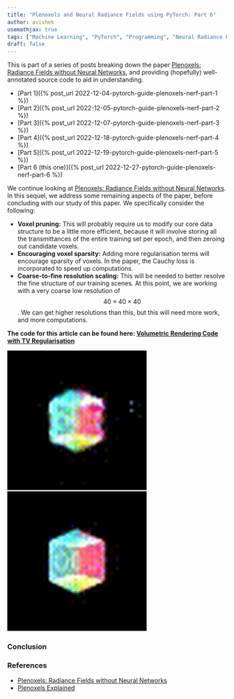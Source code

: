 ```yaml
---
title: "Plenoxels and Neural Radiance Fields using PyTorch: Part 6"
author: avishek
usemathjax: true
tags: ["Machine Learning", "PyTorch", "Programming", "Neural Radiance Fields", "Machine Vision"]
draft: false
---
```


This is part of a series of posts breaking down the paper [Plenoxels: Radiance Fields without Neural Networks](https://arxiv.org/abs/2112.05131), and providing (hopefully) well-annotated source code to aid in understanding.

- [Part 1]({% post_url 2022-12-04-pytorch-guide-plenoxels-nerf-part-1 %})
- [Part 2]({% post_url 2022-12-05-pytorch-guide-plenoxels-nerf-part-2 %})
- [Part 3]({% post_url 2022-12-07-pytorch-guide-plenoxels-nerf-part-3 %})
- [Part 4]({% post_url 2022-12-18-pytorch-guide-plenoxels-nerf-part-4 %})
- [Part 5]({% post_url 2022-12-19-pytorch-guide-plenoxels-nerf-part-5 %})
- [Part 6 (this one)]({% post_url 2022-12-27-pytorch-guide-plenoxels-nerf-part-6 %})

We continue looking at [Plenoxels: Radiance Fields without Neural Networks](https://arxiv.org/abs/2112.05131). In this sequel, we address some remaining aspects of the paper, before concluding with our study of this paper. We specifically consider the following:

- **Voxel pruning:** This will probably require us to modify our core data structure to be a little more efficient, because it will involve storing all the transmittances of the entire training set per epoch, and then zeroing out candidate voxels.
- **Encouraging voxel sparsity:** Adding more regularisation terms will encourage sparsity of voxels. In the paper, the Cauchy loss is incorporated to speed up computations.
- **Coarse-to-fine resolution scaling:** This will be needed to better resolve the fine structure of our training scenes. At this point, we are working with a very coarse low resolution of $$40 \times 40 \times 40$$. We can get higher resolutions than this, but this will need more work, and more computations.

**The code for this article can be found here: [Volumetric Rendering Code with TV Regularisation](https://github.com/asengupta/avishek.net/blob/master/code/pytorch-learn/plenoxels/volumetric-rendering-with-tv-regularization.py)**

![Cube Reconstruction using correct volumetric rendering formula](/assets/images/cube-reconstruction-correct-rendering-large.gif)![Original Cube](/assets/images/training-cube-scaled.gif)
### Conclusion

### References

- [Plenoxels: Radiance Fields without Neural Networks](https://arxiv.org/abs/2112.05131)
- [Plenoxels Explained](https://deeprender.ai/blog/plenoxels-radiance-fields-without-neural-networks)
